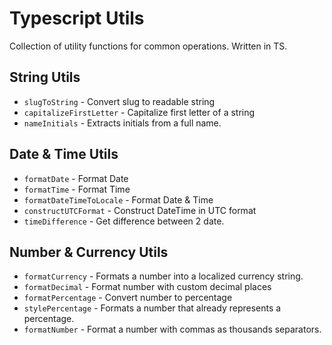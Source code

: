 # Typescript Utils

Collection of utility functions for common operations. Written in TS.

## String Utils

- `slugToString` - Convert slug to readable string
- `capitalizeFirstLetter` - Capitalize first letter of a string
- `nameInitials` - Extracts initials from a full name.

## Date & Time Utils

- `formatDate` - Format Date
- `formatTime` - Format Time
- `formatDateTimeToLocale` - Format Date & Time
- `constructUTCFormat` - Construct DateTime in UTC format
- `timeDifference` - Get difference between 2 date.

## Number & Currency Utils

- `formatCurrency` - Formats a number into a localized currency string.
- `formatDecimal` - Format number with custom decimal places
- `formatPercentage` - Convert number to percentage
- `stylePercentage` - Formats a number that already represents a percentage.
- `formatNumber` - Format a number with commas as thousands separators.
